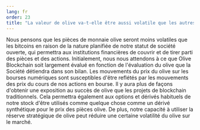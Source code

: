 ```yaml
---
lang: fr
order: 23
title: "La valeur de olive va-t-elle être aussi volatile que les autres crypto-monnaies?"
---
```


Nous pensons que les pièces de monnaie olive seront moins volatiles que les bitcoins en raison de la nature planifiée de notre statut de société ouverte, qui permettra aux institutions financières de couvrir et de tirer parti des pièces et des actions. Initialement, nous nous attendons à ce que Olive Blockchain soit largement évalué en fonction de l'évaluation du olive que la Société détiendra dans son bilan. Les mouvements du prix du olive sur les bourses numériques sont susceptibles d'être reflétés par les mouvements des prix du cours de nos actions en bourse. Il y aura plus de façons d'obtenir une exposition au succès de olive que les projets de blockchain traditionnels. Cela permettra également aux options et dérivés habituels de notre stock d'être utilisés comme quelque chose comme un dérivé synthétique pour le prix des pièces olive. De plus, notre capacité à utiliser la réserve stratégique de olive peut réduire une certaine volatilité du olive sur le marché.

